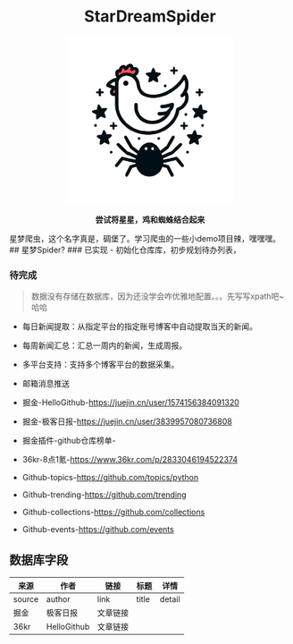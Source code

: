 <h1 align="center">StarDreamSpider</h1>
<p align="center">
<a href="https://space.bilibili.com/1909782963">
<img src="./docs/imgs/StardreamSpider.png" alt="StarDreamSpider" width="300" />
</a>
</p>
<p align="center"><b>尝试将星星，鸡和蜘蛛结合起来</b></p>
星梦爬虫，这个名字真是，碉堡了。学习爬虫的一些小demo项目辣，嘿嘿嘿。
## 星梦Spider?
### 已实现
- 初始化仓库库，初步规划待办列表，

### 待完成
> 数据没有存储在数据库，因为还没学会咋优雅地配置。。。先写写xpath吧~哈哈

- 每日新闻提取：从指定平台的指定账号博客中自动提取当天的新闻。
- 每周新闻汇总：汇总一周内的新闻，生成周报。
- 多平台支持：支持多个博客平台的数据采集。
- 邮箱消息推送

- 掘金-HelloGithub-https://juejin.cn/user/1574156384091320
- 掘金-极客日报-https://juejin.cn/user/3839957080736808
- 掘金插件-github仓库榜单-
- 36kr-8点1氪-https://www.36kr.com/p/2833046194522374
- Github-topics-https://github.com/topics/python
- Github-trending-https://github.com/trending
- Github-collections-https://github.com/collections
- Github-events-https://github.com/events

## 数据库字段
| 来源 | 作者 | 链接   | 标题 |详情 |
|----|--|------|---|-|
|  source  | author | link   | title | detail|
| 掘金 | 极客日报 | 文章链接 |   ||
| 36kr | HelloGithub | 文章链接 |  | |